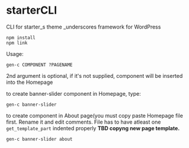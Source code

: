 # starterCLI
CLI for starter_s theme _underscores framework for WordPress

```
npm install
npm link
```

Usage:
```
gen-c COMPONENT ?PAGENAME
```

2nd argument is optional, if it's not supplied, component will be inserted into the Homepage

to create banner-slider component in Homepage, type: 
```
gen-c banner-slider
```

to create component in About page(you must copy paste Homepage file first. Rename it and edit comments. File has to have atleast one ```get_template_part``` indented properly **TBD copyng new page template.**

```
gen-c banner-slider about
```
